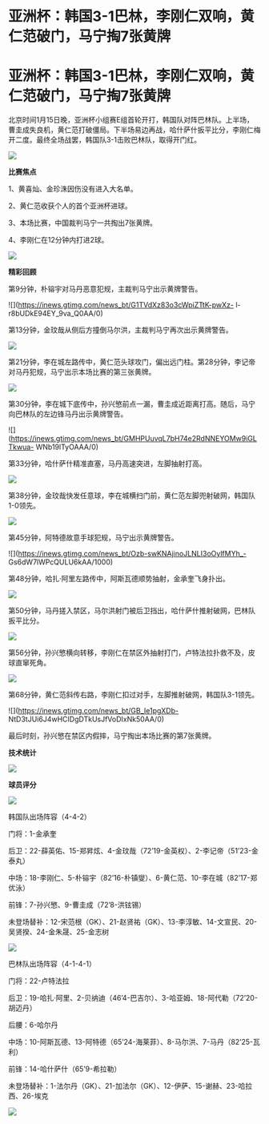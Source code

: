 # 亚洲杯：韩国3-1巴林，李刚仁双响，黄仁范破门，马宁掏7张黄牌

# 亚洲杯：韩国3-1巴林，李刚仁双响，黄仁范破门，马宁掏7张黄牌

北京时间1月15日晚，亚洲杯小组赛E组首轮开打，韩国队对阵巴林队。上半场，曹圭成失良机，黄仁范打破僵局。下半场易边再战，哈什萨什扳平比分，李刚仁梅开二度。最终全场战罢，韩国队3-1击败巴林队，取得开门红。

![](https://inews.gtimg.com/news_bt/Oby3zYCrEjD5cR31sY8KPFw5omkep8xAYmewzGMVrSDgwAA/1000)

**比赛焦点**

1、黄喜灿、金珍洙因伤没有进入大名单。

2、黄仁范收获个人的首个亚洲杯进球。

3、本场比赛，中国裁判马宁一共掏出7张黄牌。

4、李刚仁在12分钟内打进2球。

![](https://inews.gtimg.com/news_bt/O6EsY8LHZtgZRuEtLJde1aGxWYvg3aE8wzKLRG5ed2smwAA/1000)

**精彩回顾**

第9分钟，朴镕宇对马丹恶意犯规，主裁判马宁出示黄牌警告。

![](https://inews.gtimg.com/news_bt/G1TVdXz83o3cWpiZTtK-pwXz-
l-r8bUDkE94EY_9va_Q0AA/0)

第13分钟，金玟哉从侧后方撞倒马尔洪，主裁判马宁再次出示黄牌警告。

![](https://inews.gtimg.com/news_bt/GWvGnHbQ3Pa45drMGyf_UMPF6g6Mi09UQrNL2YbUxsAQAAA/0)

第21分钟，李在城左路传中，黄仁范头球攻门，偏出远门柱。第28分钟，李记帝对马丹犯规，马宁出示本场比赛的第三张黄牌。

![](https://inews.gtimg.com/news_bt/GGXKl4Kb6LPkuYQbCu2xouotGcrtT6Wzd5LFU2EQW2LPIAA/0)

第30分钟，李在城下底传中，孙兴慜前点一漏，曹圭成近距离打高。随后，马宁向巴林队的左边锋马丹出示黄牌警告。

![](https://inews.gtimg.com/news_bt/GMHPUuvqL7bH74e2RdNNEYOMw9iGLTkwua-
WNb19lTyOAAA/0)

第33分钟，哈什萨什精准直塞，马丹高速突进，左脚抽射打高。

![](https://inews.gtimg.com/news_bt/GQEV2sOAkonUcZUGbjTwgMFvp3N2CvNbfVcJW5V-YGM44AA/0)

第38分钟，金玟哉快发任意球，李在城横扫门前，黄仁范左脚兜射破网，韩国队1-0领先。

![](https://inews.gtimg.com/news_bt/GNWtuRPWypfK6wC3s2QscLsNv3kegVctCE-K4O0g0TsfcAA/0)

第45分钟，阿特德故意手球犯规，马宁出示黄牌警告。

![](https://inews.gtimg.com/news_bt/Ozb-swKNAjinoJLNLI3oOylfMYh_-
Gs6dW7lWPcQULU6kAA/1000)

第48分钟，哈扎·阿里左路传中，阿斯瓦德顺势抽射，金承奎飞身扑出。

![](https://inews.gtimg.com/news_bt/Gb7bnr2F90x-ZoIcXsT0vA8VD7YuyANQ2E-sz_rQr2gr4AA/0)

第50分钟，马丹搓入禁区，马尔洪射门被后卫挡出，哈什萨什推射破网，巴林队扳平比分。

![](https://inews.gtimg.com/news_bt/Gya6_5ANASoTpL_Ehl7yQkDmKcB8u5CXK4AnuoDmGrGpcAA/0)

第56分钟，孙兴慜横向转移，李刚仁在禁区外抽射打门，卢特法拉扑救不及，皮球直窜死角。

![](https://inews.gtimg.com/news_bt/GBG87BzY1nBp-7EhU77lqcROWsZ4A-V3wGqduUDYqaQGYAA/0)

第68分钟，黄仁范斜传右路，李刚仁扣过对手，左脚推射破网，韩国队3-1领先。

![](https://inews.gtimg.com/news_bt/GB_Ie1pgXDb-
NtD3tJUi6J4wHCIDgDTkUsJfVoDIxNk50AA/0)

最后时刻，孙兴慜在禁区内假摔，马宁掏出本场比赛的第7张黄牌。

**技术统计**

![](https://inews.gtimg.com/news_bt/OdbKVCxV2gcgvhy7n1duce3cCoi45gPSPLjm_W6ziaRpYAA/1000)

**球员评分**

![](https://inews.gtimg.com/news_bt/O0s2N3L4oQGSFESrPPUJwa5u1r-WRRjb58mYYgZcsxGoYAA/1000)

韩国队出场阵容（4-4-2）

门将：1-金承奎

后卫：22-薛英佑、15-郑昇炫、4-金玟哉（72’19-金英权）、2-李记帝（51’23-金泰丸）

中场：18-李刚仁、5-朴镕宇（82’16-朴镇燮）、6-黄仁范、10-李在城（82’17-郑优泳）

前锋：7-孙兴慜、9-曹圭成（72’8-洪铉锡）

未登场替补：12-宋范根（GK）、21-赵贤祐（GK）、13-李淳敏、14-文宣民、20-吴贤揆、24-金朱晟、25-金志树

![](https://inews.gtimg.com/news_bt/O-tIsfbNsugQtl8AohfZnA9OXIS7qfXAU_HqlvplOFcbkAA/1000)

巴林队出场阵容（4-1-4-1）

门将：22-卢特法拉

后卫：19-哈扎·阿里、2-贝纳迪（46’4-巴吉尔）、3-哈亚姆、18-阿代勒（72’20-胡迈丹）

后腰：6-哈尔丹

中场：10-阿斯瓦德、13-阿特德（65’24-海莱菲）、8-马尔洪、7-马丹（82’25-瓦利）

前锋：14-哈什萨什（65’9-希拉勒）

未登场替补：1-法尔丹（GK）、21-加法尔（GK）、12-伊萨、15-谢赫、23-哈拉西、26-埃克

![](https://inews.gtimg.com/news_bt/OY1rXWVL-Q9UbswFHK8PsaJ39ParFX9We1BLA21dSz9KgAA/1000)

